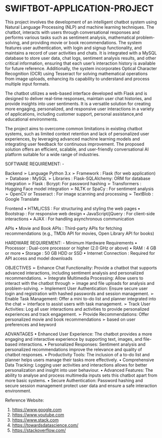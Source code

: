 # SWIFTBOT-APPLICATION-PROJECT
This project involves the development of an intelligent chatbot system using Natural Language Processing (NLP) and machine learning techniques. The chatbot, interacts with users through conversational responses and performs various tasks such as sentiment analysis, mathematical problem-solving, and providing movie or book recommendations. The system features user authentication, with login and signup functionality, and maintains a record of user activities and chats. It is integrated with a MySQL database to store user data, chat logs, sentiment analysis results, and other critical information, ensuring that 
each user’s interaction history is available for future reference. 
Additionally, the system incorporates Optical Character Recognition (OCR) using Tesseract for solving mathematical operations from image uploads, enhancing its capability to understand and process multiple input formats. 
 
The chatbot utilizes a web-based interface developed with Flask and is designed to deliver real-time responses, maintain user chat histories, and provide insights into user sentiments. It is a versatile solution for creating more engaging, personalized, and responsive user interactions in a variety of applications, including customer support, personal assistance,and educational environments. 
 
The project aims to overcome common limitations in existing chatbot systems, such as limited context retention and lack of personalized user experiences, by leveraging advanced machine learning models and integrating user feedback for continuous improvement. The proposed solution offers an efficient, scalable, and user-friendly conversational AI platform suitable for a wide range of industries.

SOFTWARE REQUIREMENT: - 
 
Backend 
➢ Language Python 3.x 
➢ Framework : Flask (for web application) 
➢ Database : MySQL 
➢ Libraries : Flask-SQLAlchemy: ORM for database 
integration 
➢ Flask : Bcrypt: For password hashing 
➢ Transformers : Hugging Face model integration 
➢ NLTK or SpaCy : For sentiment analysis 
➢ OpenCV or Tesseract : For image scanning and processing 
➢ TextBlob : Google Translate

Frontend 
• HTML/CSS : For structuring and styling the web pages 
• Bootstrap : For responsive web design 
• JavaScript/jQuery : For client-side interactions 
• AJAX : For handling asynchronous communication 
  
APIs 
• Movie and Book APIs : Third-party APIs for fetching 
recommendations (e.g., TMDb API for movies, Open Library API for books)

HARDWARE REQUIREMENT: - 
Minimum Hardware Requirements 
• Processor : Dual-core processor or higher (2.0 GHz or above) 
• RAM : 4 GB or more 
• Storage : 50 GB HDD or SSD 
• Internet Connection : Required for API access and model downloads 

 OBJECTIVES 
➢ Enhance Chat Functionality: Provide a chatbot that supports advanced interactions, including 
sentiment analysis and personalized recommendations. 
➢ Integrate Multimedia Processing: Allow users to interact with the chatbot through 
➢ image and file uploads for analysis and problem-solving. 
➢ Implement User Authentication: Ensure secure user login and registration with hashed 
passwords and session management. 
➢ Enable Task Management: Offer a mini to-do list and planner integrated into the chat 
➢ interface to assist users with task management. 
➢ Track User Activities: Log all user interactions and activities to provide personalized 
experiences and track engagement. 
➢ Provide Recommendations: Offer personalized movie and book recommendations 
➢ based on user preferences and keyword

ADVANTAGES 
• Enhanced User Experience: The chatbot provides a more engaging and interactive 
experience by supporting text, images, and file-based interactions. 
• Personalized Responses: Sentiment analysis and personalized recommendations 
improve the relevance and quality of chatbot responses. 
• Productivity Tools: The inclusion of a to-do list and planner helps users manage their 
tasks more effectively. 
• Comprehensive Data Tracking: Logging user activities and interactions allows for 
better personalization and insight into user behaviour. 
• Advanced Features: The ability to analyse and process multimedia inputs sets this 
chatbot apart from more basic systems. 
• Secure Authentication: Password hashing and secure session management protect user 
data and ensure a safe interaction environment. 

Reference Website:     
1. https://www.google.com     
2. https://www.youtube.com     
3. https://www.stack.com    
4. https://towardsdatascience.com/    
5. https://stackoverflow.com/  
